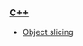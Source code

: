 ### [C++](http://blog.seulgi.kim/search/label/C%2B%2B)
* [Object slicing](http://blog.seulgi.kim/2014/10/c-extension-method-class.html)
